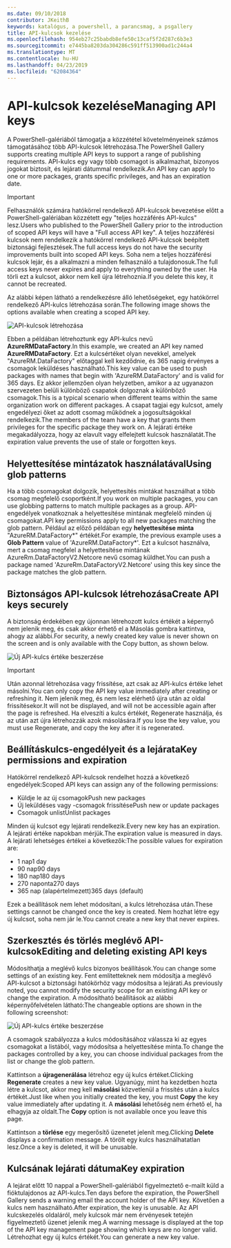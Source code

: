 ```yaml
---
ms.date: 09/10/2018
contributor: JKeithB
keywords: katalógus, a powershell, a parancsmag, a psgallery
title: API-kulcsok kezelése
ms.openlocfilehash: 954eb27c25babdb8efe50c13caf5f2d287c6b3e3
ms.sourcegitcommit: e7445ba8203da304286c591ff513900ad1c244a4
ms.translationtype: MT
ms.contentlocale: hu-HU
ms.lasthandoff: 04/23/2019
ms.locfileid: "62084364"
---
```

# <a name="managing-api-keys"></a><span data-ttu-id="1a6be-103">API-kulcsok kezelése</span><span class="sxs-lookup"><span data-stu-id="1a6be-103">Managing API keys</span></span>

<span data-ttu-id="1a6be-104">A PowerShell-galériából támogatja a közzététel követelményeinek számos támogatásához több API-kulcsok létrehozása.</span><span class="sxs-lookup"><span data-stu-id="1a6be-104">The PowerShell Gallery supports creating multiple API keys to support a range of publishing requirements.</span></span> <span data-ttu-id="1a6be-105">API-kulcs egy vagy több csomagot is alkalmazhat, bizonyos jogokat biztosít, és lejárati dátummal rendelkezik.</span><span class="sxs-lookup"><span data-stu-id="1a6be-105">An API key can apply to one or more packages, grants specific privileges, and has an expiration date.</span></span>

> [!IMPORTANT]
> <span data-ttu-id="1a6be-106">Felhasználók számára hatókörrel rendelkező API-kulcsok bevezetése előtt a PowerShell-galériában közzétett egy "teljes hozzáférés API-kulcs" lesz.</span><span class="sxs-lookup"><span data-stu-id="1a6be-106">Users who published to the PowerShell Gallery prior to the introduction of scoped API keys will have a "Full access API key".</span></span> <span data-ttu-id="1a6be-107">A teljes hozzáférési kulcsok nem rendelkezik a hatókörrel rendelkező API-kulcsok beépített biztonsági fejlesztések.</span><span class="sxs-lookup"><span data-stu-id="1a6be-107">The full access keys do not have the security improvements built into scoped API keys.</span></span> <span data-ttu-id="1a6be-108">Soha nem a teljes hozzáférési kulcsok lejár, és a alkalmazni a minden felhasználó a tulajdonosuk.</span><span class="sxs-lookup"><span data-stu-id="1a6be-108">The full access keys never expires and apply to everything owned by the user.</span></span> <span data-ttu-id="1a6be-109">Ha törli ezt a kulcsot, akkor nem kell újra létrehoznia.</span><span class="sxs-lookup"><span data-stu-id="1a6be-109">If you delete this key, it cannot be recreated.</span></span>

<span data-ttu-id="1a6be-110">Az alábbi képen látható a rendelkezésre álló lehetőségeket, egy hatókörrel rendelkező API-kulcs létrehozása során.</span><span class="sxs-lookup"><span data-stu-id="1a6be-110">The following image shows the options available when creating a scoped API key.</span></span>

![API-kulcsok létrehozása](../../Images/PSGallery_KeyScoped.png)

<span data-ttu-id="1a6be-112">Ebben a példában létrehoztunk egy API-kulcs nevű **AzureRMDataFactory**.</span><span class="sxs-lookup"><span data-stu-id="1a6be-112">In this example, we created an API key named **AzureRMDataFactory**.</span></span> <span data-ttu-id="1a6be-113">Ezt a kulcsértéket olyan nevekkel, amelyek "AzureRM.DataFactory" előtaggal kell kezdődnie, és 365 napig érvényes a csomagok leküldéses használható.</span><span class="sxs-lookup"><span data-stu-id="1a6be-113">This key value can be used to push packages with names that begin with 'AzureRM.DataFactory' and is valid for 365 days.</span></span> <span data-ttu-id="1a6be-114">Ez akkor jellemzően olyan helyzetben, amikor a az ugyanazon szervezeten belüli különböző csapatok dolgoznak a különböző csomagok.</span><span class="sxs-lookup"><span data-stu-id="1a6be-114">This is a typical scenario when different teams within the same organization work on different packages.</span></span> <span data-ttu-id="1a6be-115">A csapat tagjai egy kulcsot, amely engedélyezi őket az adott csomag működnek a jogosultságokkal rendelkezik.</span><span class="sxs-lookup"><span data-stu-id="1a6be-115">The members of the team have a key that grants them privileges for the specific package they work on.</span></span>
<span data-ttu-id="1a6be-116">A lejárati értéke megakadályozza, hogy az elavult vagy elfelejtett kulcsok használatát.</span><span class="sxs-lookup"><span data-stu-id="1a6be-116">The expiration value prevents the use of stale or forgotten keys.</span></span>

## <a name="using-glob-patterns"></a><span data-ttu-id="1a6be-117">Helyettesítése mintázatok használatával</span><span class="sxs-lookup"><span data-stu-id="1a6be-117">Using glob patterns</span></span>

<span data-ttu-id="1a6be-118">Ha a több csomagokat dolgozik, helyettesítés mintákat használhat a több csomag megfelelő csoportként.</span><span class="sxs-lookup"><span data-stu-id="1a6be-118">If you work on multiple packages, you can use globbing patterns to match multiple packages as a group.</span></span> <span data-ttu-id="1a6be-119">API-engedélyek vonatkoznak a helyettesítése mintának megfelelő minden új csomagokat.</span><span class="sxs-lookup"><span data-stu-id="1a6be-119">API key permissions apply to all new packages matching the glob pattern.</span></span> <span data-ttu-id="1a6be-120">Például az előző példában egy **helyettesítése minta** "AzureRM.DataFactory\*" értékét.</span><span class="sxs-lookup"><span data-stu-id="1a6be-120">For example, the previous example uses a **Glob Pattern** value of 'AzureRM.DataFactory\*'.</span></span> <span data-ttu-id="1a6be-121">Ezt a kulcsot használva, mert a csomag megfelel a helyettesítése mintának AzureRm.DataFactoryV2.Netcore nevű csomag küldhet.</span><span class="sxs-lookup"><span data-stu-id="1a6be-121">You can push a package named 'AzureRm.DataFactoryV2.Netcore' using this key since the package matches the glob pattern.</span></span>

## <a name="create-api-keys-securely"></a><span data-ttu-id="1a6be-122">Biztonságos API-kulcsok létrehozása</span><span class="sxs-lookup"><span data-stu-id="1a6be-122">Create API keys securely</span></span>

<span data-ttu-id="1a6be-123">A biztonság érdekében egy újonnan létrehozott kulcs értékét a képernyő nem jelenik meg, és csak akkor érhető el a Másolás gombra kattintva, ahogy az alábbi.</span><span class="sxs-lookup"><span data-stu-id="1a6be-123">For security, a newly created key value is never shown on the screen and is only available with the Copy button, as shown below.</span></span>

![Új API-kulcs értéke beszerzése](../../Images/PSGallery_CopyCreatedKey.png)

> [!IMPORTANT]
> <span data-ttu-id="1a6be-125">Után azonnal létrehozása vagy frissítése, azt csak az API-kulcs értéke lehet másolni.</span><span class="sxs-lookup"><span data-stu-id="1a6be-125">You can only copy the API key value immediately after creating or refreshing it.</span></span> <span data-ttu-id="1a6be-126">Nem jelenik meg, és nem lesz elérhető újra után az oldal frissítésekor.</span><span class="sxs-lookup"><span data-stu-id="1a6be-126">It will not be displayed, and will not be accessible again after the page is refreshed.</span></span> <span data-ttu-id="1a6be-127">Ha elveszíti a kulcs értékét, Regenerate használja, és az után azt újra létrehozzák azok másolására.</span><span class="sxs-lookup"><span data-stu-id="1a6be-127">If you lose the key value, you must use Regenerate, and copy the key after it is regenerated.</span></span>

## <a name="key-permissions-and-expiration"></a><span data-ttu-id="1a6be-128">Beállításkulcs-engedélyeit és a lejárata</span><span class="sxs-lookup"><span data-stu-id="1a6be-128">Key permissions and expiration</span></span>

<span data-ttu-id="1a6be-129">Hatókörrel rendelkező API-kulcsok rendelhet hozzá a következő engedélyek:</span><span class="sxs-lookup"><span data-stu-id="1a6be-129">Scoped API keys can assign any of the following permissions:</span></span>

- <span data-ttu-id="1a6be-130">Küldje le az új csomagok</span><span class="sxs-lookup"><span data-stu-id="1a6be-130">Push new packages</span></span>
- <span data-ttu-id="1a6be-131">Új leküldéses vagy -csomagok frissítése</span><span class="sxs-lookup"><span data-stu-id="1a6be-131">Push new or update packages</span></span>
- <span data-ttu-id="1a6be-132">Csomagok unlist</span><span class="sxs-lookup"><span data-stu-id="1a6be-132">Unlist packages</span></span>

<span data-ttu-id="1a6be-133">Minden új kulcsot egy lejárati rendelkezik.</span><span class="sxs-lookup"><span data-stu-id="1a6be-133">Every new key has an expiration.</span></span> <span data-ttu-id="1a6be-134">A lejárati értéke napokban mérjük.</span><span class="sxs-lookup"><span data-stu-id="1a6be-134">The expiration value is measured in days.</span></span> <span data-ttu-id="1a6be-135">A lejárati lehetséges értékei a következők:</span><span class="sxs-lookup"><span data-stu-id="1a6be-135">The possible values for expiration are:</span></span>

- <span data-ttu-id="1a6be-136">1 nap</span><span class="sxs-lookup"><span data-stu-id="1a6be-136">1 day</span></span>
- <span data-ttu-id="1a6be-137">90 nap</span><span class="sxs-lookup"><span data-stu-id="1a6be-137">90 days</span></span>
- <span data-ttu-id="1a6be-138">180 nap</span><span class="sxs-lookup"><span data-stu-id="1a6be-138">180 days</span></span>
- <span data-ttu-id="1a6be-139">270 naponta</span><span class="sxs-lookup"><span data-stu-id="1a6be-139">270 days</span></span>
- <span data-ttu-id="1a6be-140">365 nap (alapértelmezett)</span><span class="sxs-lookup"><span data-stu-id="1a6be-140">365 days (default)</span></span>

<span data-ttu-id="1a6be-141">Ezek a beállítások nem lehet módosítani, a kulcs létrehozása után.</span><span class="sxs-lookup"><span data-stu-id="1a6be-141">These settings cannot be changed once the key is created.</span></span> <span data-ttu-id="1a6be-142">Nem hozhat létre egy új kulcsot, soha nem jár le.</span><span class="sxs-lookup"><span data-stu-id="1a6be-142">You cannot create a new key that never expires.</span></span>

## <a name="editing-and-deleting-existing-api-keys"></a><span data-ttu-id="1a6be-143">Szerkesztés és törlés meglévő API-kulcsok</span><span class="sxs-lookup"><span data-stu-id="1a6be-143">Editing and deleting existing API keys</span></span>

<span data-ttu-id="1a6be-144">Módosíthatja a meglévő kulcs bizonyos beállítások.</span><span class="sxs-lookup"><span data-stu-id="1a6be-144">You can change some settings of an existing key.</span></span> <span data-ttu-id="1a6be-145">Fent említetteknek nem módosítja a meglévő API-kulcsot a biztonsági hatókörhöz vagy módosítsa a lejárati.</span><span class="sxs-lookup"><span data-stu-id="1a6be-145">As previously noted, you cannot modify the security scope for an existing API key or change the expiration.</span></span> <span data-ttu-id="1a6be-146">A módosítható beállítások az alábbi képernyőfelvételen látható:</span><span class="sxs-lookup"><span data-stu-id="1a6be-146">The changeable options are shown in the following screenshot:</span></span>

![Új API-kulcs értéke beszerzése](../../Images/PSGallery_EditAPIKey.png)

<span data-ttu-id="1a6be-148">A csomagok szabályozza a kulcs módosításához válassza ki az egyes csomagokat a listából, vagy módosítsa a helyettesítése minta.</span><span class="sxs-lookup"><span data-stu-id="1a6be-148">To change the packages controlled by a key, you can choose individual packages from the list or change the glob pattern.</span></span>

<span data-ttu-id="1a6be-149">Kattintson a **újragenerálása** létrehoz egy új kulcs értéket.</span><span class="sxs-lookup"><span data-stu-id="1a6be-149">Clicking **Regenerate** creates a new key value.</span></span> <span data-ttu-id="1a6be-150">Ugyanúgy, mint ha kezdetben hozta létre a kulcsot, akkor meg kell **másolási** közvetlenül a frissítés után a kulcs értékét.</span><span class="sxs-lookup"><span data-stu-id="1a6be-150">Just like when you initially created the key, you must **Copy** the key value immediately after updating it.</span></span> <span data-ttu-id="1a6be-151">A **másolási** lehetőség nem érhető el, ha elhagyja az oldalt.</span><span class="sxs-lookup"><span data-stu-id="1a6be-151">The **Copy** option is not available once you leave this page.</span></span>

<span data-ttu-id="1a6be-152">Kattintson a **törlése** egy megerősítő üzenetet jelenít meg.</span><span class="sxs-lookup"><span data-stu-id="1a6be-152">Clicking **Delete** displays a confirmation message.</span></span> <span data-ttu-id="1a6be-153">A törölt egy kulcs használhatatlan lesz.</span><span class="sxs-lookup"><span data-stu-id="1a6be-153">Once a key is deleted, it will be unusable.</span></span>

## <a name="key-expiration"></a><span data-ttu-id="1a6be-154">Kulcsának lejárati dátuma</span><span class="sxs-lookup"><span data-stu-id="1a6be-154">Key expiration</span></span>

<span data-ttu-id="1a6be-155">A lejárat előtt 10 nappal a PowerShell-galériából figyelmeztető e-mailt küld a fióktulajdonos az API-kulcs.</span><span class="sxs-lookup"><span data-stu-id="1a6be-155">Ten days before the expiration, the PowerShell Gallery sends a warning email the account holder of the API key.</span></span> <span data-ttu-id="1a6be-156">Követően a kulcs nem használható.</span><span class="sxs-lookup"><span data-stu-id="1a6be-156">After expiration, the key is unusable.</span></span> <span data-ttu-id="1a6be-157">Az API kulcskezelés oldaláról, mely kulcsok már nem érvényesek tetején figyelmeztető üzenet jelenik meg.</span><span class="sxs-lookup"><span data-stu-id="1a6be-157">A warning message is displayed at the top of the API key management page showing which keys are no longer valid.</span></span> <span data-ttu-id="1a6be-158">Létrehozhat egy új kulcs értékét.</span><span class="sxs-lookup"><span data-stu-id="1a6be-158">You can generate a new key value.</span></span>
